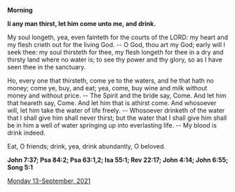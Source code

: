 **Morning**

**Ii any man thirst, let him come unto me, and drink.**
 
My soul longeth, yea, even fainteth for the courts of the LORD: my heart and my flesh crieth out for the living God. -- O God, thou art my God; early will I seek thee: my soul thirsteth for thee, my flesh longeth for thee in a dry and thirsty land where no water is; to see thy power and thy glory, so as I have seen thee in the sanctuary.
 
Ho, every one that thirsteth, come ye to the waters, and he that hath no money; come ye, buy, and eat; yea, come, buy wine and milk without money and without price. -- The Spirit and the bride say, Come. And let him that heareth say, Come. And let him that is athirst come. And whosoever will, let him take the water of life freely. -- Whosoever drinketh of the water that I shall give him shall never thirst; but the water that I shall give him shall be in him a well of water springing up into everlasting life. -- My blood is drink indeed.
 
Eat, O friends; drink, yea, drink abundantly, O beloved.  

**John 7:37; Psa 84:2; Psa 63:1,2; Isa 55:1; Rev 22:17; John 4:14; John 6:55; Song 5:1**

[Monday 13-September, 2021](https://t.me/daily_light)
